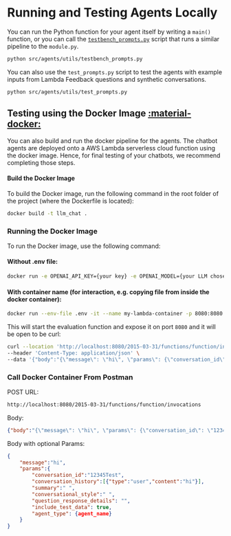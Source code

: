# Running and Testing Agents Locally

You can run the Python function for your agent itself by writing a `main()` function, or you can call the [`testbench_prompts.py`](https://github.com/lambda-feedback/lambda-chat/blob/main/src/agents/utils/testbench_prompts.py) script that runs a similar pipeline to the `module.py`.

```bash
python src/agents/utils/testbench_prompts.py
```

You can also use the `test_prompts.py` script to test the agents with example inputs from Lambda Feedback questions and synthetic conversations.
```bash
python src/agents/utils/test_prompts.py
```

## Testing using the Docker Image [:material-docker:](https://www.docker.com/)

You can also build and run the docker pipeline for the agents. The chatbot agents are deployed onto a AWS Lambda serverless cloud function using the docker image. Hence, for final testing of your chatbots, we recommend completing those steps.

#### Build the Docker Image

To build the Docker image, run the following command in the root folder of the project (where the Dockerfile is located):

```bash
docker build -t llm_chat .
```

### Running the Docker Image

To run the Docker image, use the following command:

#### Without .env file:

```bash
docker run -e OPENAI_API_KEY={your key} -e OPENAI_MODEL={your LLM chosen model name} -p 8080:8080 llm_chat
```

#### With container name (for interaction, e.g. copying file from inside the docker container):

```bash
docker run --env-file .env -it --name my-lambda-container -p 8080:8080 llm_chat
```

This will start the evaluation function and expose it on port `8080` and it will be open to be curl:

```bash
curl --location 'http://localhost:8080/2015-03-31/functions/function/invocations' \
--header 'Content-Type: application/json' \
--data '{"body":"{\"message\": \"hi\", \"params\": {\"conversation_id\": \"12345Test\", \"conversation_history\": [{\"type\": \"user\", \"content\": \"hi\"}]}}"}'
```

### Call Docker Container From Postman

POST URL:

```bash
http://localhost:8080/2015-03-31/functions/function/invocations
```

Body:

```JSON
{"body":"{\"message\": \"hi\", \"params\": {\"conversation_id\": \"12345Test\", \"conversation_history\": [{\"type\": \"user\", \"content\": \"hi\"}]}}"}
```

Body with optional Params:
```JSON
{
    "message":"hi",
    "params":{
        "conversation_id":"12345Test",
        "conversation_history":[{"type":"user","content":"hi"}],
        "summary":" ",
        "conversational_style":" ",
        "question_response_details": "",
        "include_test_data": true,
        "agent_type": {agent_name}
    }
}
```